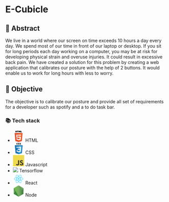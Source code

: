 # E-Cubicle
## 📄 Abstract
We live in a world where our screen on time exceeds 10 hours a day every day. We spend most of our time in front of our laptop or desktop. If you sit for long periods each day working on a computer, you may be at risk for developing physical strain and overuse injuries. It could result in excessive back pain. We have created a solution for this problem by creating a web application that calibrates our posture with the help of 2 buttons. It would enable us to work for long hours with less to worry.
## 🎯 Objective 
The objective is to calibrate our posture and provide all set of requirements for a developer such as spotify and a to do task bar.
### 📚 Tech stack
- <code><img height="35" src="https://raw.githubusercontent.com/github/explore/80688e429a7d4ef2fca1e82350fe8e3517d3494d/topics/html/html.png"></code> HTML
- <code><img height="35" src="https://raw.githubusercontent.com/github/explore/80688e429a7d4ef2fca1e82350fe8e3517d3494d/topics/css/css.png"></code> CSS
- <code><img height="35" src="https://raw.githubusercontent.com/github/explore/80688e429a7d4ef2fca1e82350fe8e3517d3494d/topics/javascript/javascript.png"></code> Javascript
- <code><img height="35" src="https://www.tensorflow.org/images/tf_logo_social.png"></code> Tensorflow
- <code><img height="35" src="https://raw.githubusercontent.com/github/explore/80688e429a7d4ef2fca1e82350fe8e3517d3494d/topics/react/react.png"></code> React
- <code><img height="35" src="https://raw.githubusercontent.com/github/explore/80688e429a7d4ef2fca1e82350fe8e3517d3494d/topics/nodejs/nodejs.png"></code> Node

